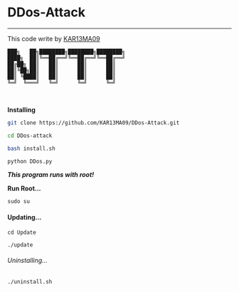 # DDos-Attack
<hr>

This code write by [KAR13MA09](https://github.com/KAR13MA09/)
<br>

```
███╗   ██╗████████╗████████╗████████╗ 
████╗  ██║╚══██╔══╝╚══██╔══╝╚══██╔══╝ 
██╔██╗ ██║   ██║      ██║      ██║     
██║╚██╗██║   ██║      ██║      ██║  
██║ ╚████║   ██║      ██║      ██║     
╚═╝  ╚═══╝   ╚═╝      ╚═╝      ╚═╝    
```
<br>

**Installing**
``` sh
git clone https://github.com/KAR13MA09/DDos-Attack.git

cd DDos-attack

bash install.sh

python DDos.py

```

*****This program runs with root!*****

****Run Root...****
```
sudo su
```

#### Updating...
```
cd Update

./update
```

###### Uninstalling...
```
./uninstall.sh
```


